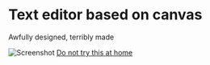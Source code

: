 # Text editor based on canvas
Awfully designed, terribly made

![Screenshot](https://user-images.githubusercontent.com/59040542/97813408-726d2500-1ca1-11eb-80df-b23f19b83d41.png)
[Do not try this at home](https://vityaschel.github.io/useless-canvas-based-text-editor/)
